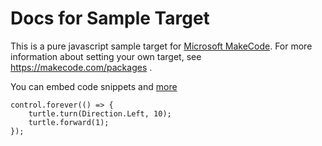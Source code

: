 # Docs for Sample Target

This is a pure javascript sample target for [Microsoft MakeCode](https://makecode.com). 
For more information about setting your own target, 
see https://makecode.com/packages .

You can embed code snippets and [more](https://makecode.com/markdown)

```blocks
control.forever(() => {
    turtle.turn(Direction.Left, 10);
    turtle.forward(1);
});
```
